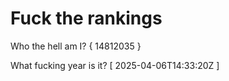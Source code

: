 # Fuck the rankings

Who the hell am I?
{ 14812035 }

What fucking year is it?
[ 2025-04-06T14:33:20Z ]
